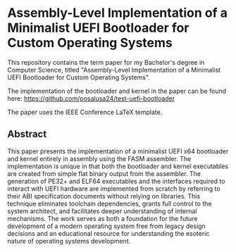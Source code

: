 # Assembly-Level Implementation of a Minimalist UEFI Bootloader for Custom Operating Systems

This repository contains the term paper for my Bachelor's degree in Computer Science, titled "Assembly-Level Implementation of a Minimalist UEFI Bootloader for Custom Operating Systems".

The implementation of the bootloader and kernel in the paper can be found here:
<https://github.com/posalusa24/test-uefi-bootloader>

The paper uses the IEEE Conference LaTeX template.

## Abstract

This paper presents the implementation of a minimalist UEFI x64 bootloader and kernel entirely in assembly using the FASM assembler.
The implementation is unique in that both the bootloader and kernel executables are created from simple flat binary output from the assembler. The generation of PE32+ and ELF64 executables and the interfaces required to interact with UEFI hardware are implemented from scratch by referring to their ABI specification documents without relying on libraries.
This technique eliminates toolchain dependencies, grants full control to the system architect, and facilitates deeper understanding of internal mechanisms.
The work serves as both a foundation for the future development of a modern operating system free from legacy design decisions and an educational resource for understanding the esoteric nature of operating systems development.
